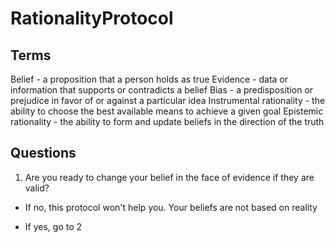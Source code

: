# RationalityProtocol

## Terms

Belief - a proposition that a person holds as true
Evidence - data or information that supports or contradicts a belief
Bias - a predisposition or prejudice in favor of or against a particular idea
Instrumental rationality - the ability to choose the best available means to achieve a given goal
Epistemic rationality - the ability to form and update beliefs in the direction of the truth

## Questions

1. Are you ready to change your belief in the face of evidence if they are valid?

- If no, this protocol won't help you. Your beliefs are not based on reality

- If yes, go to 2
